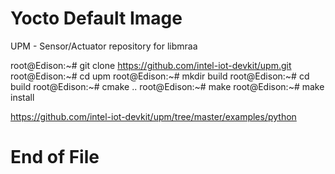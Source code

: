 # Yocto Default Image

UPM - Sensor/Actuator repository for libmraa

root@Edison:~# git clone https://github.com/intel-iot-devkit/upm.git
root@Edison:~# cd upm
root@Edison:~# mkdir build
root@Edison:~# cd build
root@Edison:~# cmake ..
root@Edison:~# make
root@Edison:~# make install

https://github.com/intel-iot-devkit/upm/tree/master/examples/python

# End of File
